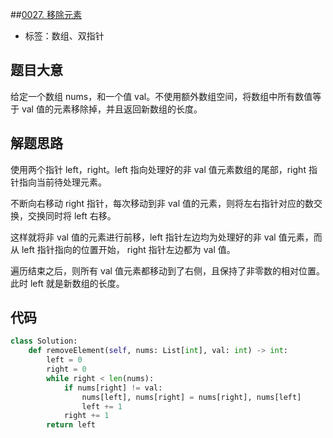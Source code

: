 ##[0027. 移除元素](https://leetcode-cn.com/problems/remove-element/)

- 标签：数组、双指针

## 题目大意

给定一个数组 nums，和一个值 val。不使用额外数组空间，将数组中所有数值等于 val 值的元素移除掉，并且返回新数组的长度。

## 解题思路

使用两个指针 left，right。left 指向处理好的非 val 值元素数组的尾部，right 指针指向当前待处理元素。

不断向右移动 right 指针，每次移动到非 val 值的元素，则将左右指针对应的数交换，交换同时将 left 右移。

这样就将非 val 值的元素进行前移，left 指针左边均为处理好的非 val 值元素，而从 left 指针指向的位置开始， right 指针左边都为 val 值。

遍历结束之后，则所有 val 值元素都移动到了右侧，且保持了非零数的相对位置。此时 left 就是新数组的长度。

## 代码

```Python
class Solution:
    def removeElement(self, nums: List[int], val: int) -> int:
        left = 0
        right = 0
        while right < len(nums):
            if nums[right] != val:
                nums[left], nums[right] = nums[right], nums[left]
                left += 1
            right += 1
        return left
```

